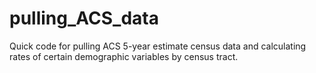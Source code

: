 # pulling_ACS_data
Quick code for pulling ACS 5-year estimate census data and calculating rates of certain demographic variables by census tract. 
